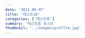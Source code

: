 ```yaml
---
date: '2021-06-07'
title: '테스트10'
categories: ['테스트용']
summary: '테스트용 포스트'
thumbnail: '../images/profile.jpg'
---
```

